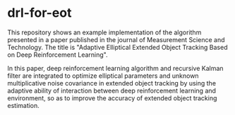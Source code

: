 # drl-for-eot
This repository shows an example implementation of the algorithm presented in a paper published in the journal of Measurement Science and Technology. The title is "Adaptive Elliptical Extended Object Tracking Based on Deep Reinforcement Learning".

In this paper, deep reinforcement learning algorithm and recursive Kalman filter are integrated to optimize elliptical parameters and unknown multiplicative noise covariance in extended object tracking by using the adaptive ability of interaction between deep reinforcement learning and environment, so as to improve the accuracy of extended object tracking estimation.
